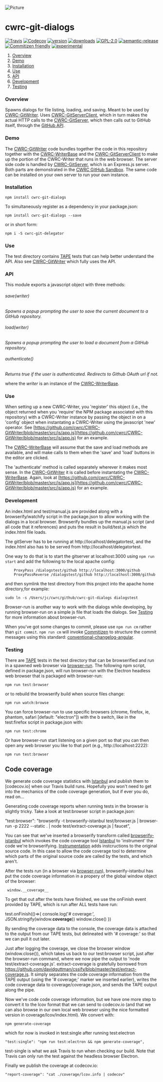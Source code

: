 ![Picture](http://cwrc.ca/logos/CWRC_logos_2016_versions/CWRCLogo-Horz-FullColour.png)

# cwrc-git-dialogs

[![Travis](https://img.shields.io/travis/cwrc/cwrc-git-dialogs.svg)](https://travis-ci.org/cwrc/cwrc-git-dialogs)
[![Codecov](https://img.shields.io/codecov/c/github/cwrc/cwrc-git-dialogs.svg)](https://codecov.io/gh/cwrc/cwrc-git-dialogs)
[![version](https://img.shields.io/npm/v/cwrc-git-dialogs.svg)](http://npm.im/cwrc-git-dialogs)
[![downloads](https://img.shields.io/npm/dm/cwrc-git-dialogs.svg)](http://npm-stat.com/charts.html?package=cwrc-git-dialogs&from=2015-08-01)
[![GPL-2.0](https://img.shields.io/npm/l/cwrc-git-dialogs.svg)](http://opensource.org/licenses/GPL-2.0)
[![semantic-release](https://img.shields.io/badge/%20%20%F0%9F%93%A6%F0%9F%9A%80-semantic--release-e10079.svg)](https://github.com/semantic-release/semantic-release)
[![Commitizen friendly](https://img.shields.io/badge/commitizen-friendly-brightgreen.svg)](http://commitizen.github.io/cz-cli/)
[![experimental](http://badges.github.io/stability-badges/dist/experimental.svg)](http://github.com/badges/stability-badges)

1. [Overview](#overview)
1. [Demo](#demo)
1. [Installation](#installation)
1. [Use](#use)
1. [API](#api)
1. [Development](#development)
1. [Testing](#testing)


### Overview

Spawns dialogs for file listing, loading, and saving.  Meant to be used by [CWRC-GitWriter](https://github.com/cwrc/CWRC-GitWriter).  Uses [CWRC-GitServerClient](https://github.com/cwrc/CWRC-GitServerClient), which in turn makes the actual HTTP calls to the [CWRC-GitServer](https://github.com/cwrc/CWRC-GitServer), which then calls out to GitHub itself, through the [GitHub API](https://developer.github.com/v3/).

### Demo 

The [CWRC-GitWriter](https://github.com/cwrc/CWRC-GitWriter) code bundles together the code in this repository together with the [CWRC-WriterBase](https://github.com/cwrc/CWRC-WriterBase) and the [CWRC-GitServerClient](https://github.com/cwrc/CWRC-GitServerClient) to make up the portion of the CWRC-Writer that runs in the web browser.  The server side code is handled by [CWRC-GitServer](https://github.com/cwrc/CWRC-GitServer), which is an Express.js server.  Both parts are demonstrated in the [CWRC GitHub Sandbox](http://208.75.74.217/editor_github.html). The same code can be installed on your own server to run your own instance.

### Installation

`npm install cwrc-git-dialogs`   

To simultaneously register as a dependency in your package.json:

`npm install cwrc-git-dialogs --save`   

or in short form:

`npm i -S cwrc-git-delegator`

### Use

The test directory contains [TAPE](https://github.com/substack/tape) tests that can help better understand the API. Also see [CWRC-GitWriter](https://github.com/cwrc/CWRC-GitWriter) which fully uses the API.

### API

This module exports a javascript object with three methods:

###### save(writer)
*Spawns a popup prompting the user to save the current document to a GitHub repository.*

###### load(writer)
*Spawns a popup prompting the user to load a document from a GitHub repository.*

###### authenticate()
*Returns true if the user is authenticated.  Redirects to Github OAuth url if not.*

where the *writer* is an instance of the [CWRC-WriterBase](https://github.com/cwrc/CWRC-WriterBase).  

### Use

When setting up a new CWRC-Writer, you 'register' this object (i.e., the object returned when you 'require' the NPM package associated with this repository) with a CWRC-Writer instance by passing the object in on a 'config' object when instantating a CWRC-Writer using the javascript 'new' operator.  See [https://github.com/cwrc/CWRC-GitWriter/blob/master/src/js/app.js](https://github.com/cwrc/CWRC-GitWriter/blob/master/src/js/app.js) for an example.

The [CWRC-WriterBase](https://github.com/cwrc/CWRC-WriterBase) will assume that the save and load methods are available, and will make calls to them when the 'save' and 'load' buttons in the editor are clicked.

The 'authenticate' method is called separately wherever it makes most sense.  In the [CWRC-GitWriter](https://github.com/cwrc/CWRC-GitWriter) it is called before instantating the [CWRC-WriterBase](https://github.com/cwrc/CWRC-WriterBase).  Again, look at [https://github.com/cwrc/CWRC-GitWriter/blob/master/src/js/app.js](https://github.com/cwrc/CWRC-GitWriter/blob/master/src/js/app.js) for an example.

### Development

An index.html and test/manual.js are provided along with a browserify/watchify script in the package.json to allow working with the dialogs in a local browser.  Browserify bundles up the manual.js script (and all code that it references) and puts the result in build/test.js which the index.html file loads.  

The gitServer has to be running at http://localhost/delegatortest, and the index.html
also has to be served from http://localhost/delegatortest.
    
One way to do that is to start the gitserver at localhost:3000 using `npm run start` and 
add the following to the local apache config:

```
    ProxyPass /dialogstest/github http://localhost:3000/github
    ProxyPassReverse /dialogstest/github http://localhost:3000/github
```

and then symlink the test directory from this project into the apache home directory,for example:

`sudo ln -s /Users/jc/cwrc/github/cwrc-git-dialogs dialogstest`

Browser-run is another way to work with the dialogs while developing, by running browser-run on a simple js file that loads the dialogs.  See [Testing](#testing) for more information about browser-run.

When you've got some changes to commit, please use `npm run cm` rather than `git commit`.  `npm run cm` will invoke [Commitizen](https://github.com/commitizen) to structure the commit messages using this standard: [conventional-changelog-angular](https://github.com/conventional-changelog-archived-repos/conventional-changelog-angular/blob/master/index.js).

### Testing

There are [TAPE](https://github.com/substack/tape) tests in the test directory that can be browserified and run in a spawned web browser via [browser-run](https://github.com/juliangruber/browser-run).  The following npm script, defined in package.json, will run browser-run with the Electron headless web browser that is packaged with browser-run:

```
npm run test:browser
```

or to rebuild the browserify build when source files change:

```
npm run watch:browse
```

You can force browser-run to use specific browsers (chrome, firefox, ie, phantom, safari  [default: "electron"]) with the b switch, like in the test:firefox script in package.json with:

```
npm run test:chrome
```

 Or have browser-run start listening on a given port so that you can then open any web browser you like to that port (e.g., http://localhost:2222):

```
npm run test:browser
```
## Code coverage

We generate code coverage statistics with [Istanbul](https://www.npmjs.com/package/istanbul) and publish them to [codecov.io] when our Travis build runs.  Hopefully you won't need to get into the mechanics of the code coverage generation, but if ever you do, read on...

Generating code coverage reports when running tests in the browser is slightly tricky.  Take a look at test:browser script in package.json:

"test:browser": "browserify -t browserify-istanbul test/browser.js | browser-run  -p 2222 --static .  | node test/extract-coverage.js | faucet",

You can see that we've inserted a browserify transform called [browserify-istanbul](https://www.npmjs.com/package/browserify-istanbul) which invokes the code coverage tool [Istanbul](https://www.npmjs.com/package/istanbul) to 'instrument' the code we're browserifying.  [Instrumentation](https://en.wikipedia.org/wiki/Instrumentation_(computer_programming)) adds instcructions to the original source code. In this case to allow the code coverage tool to determine which parts of the original source code are called by the tests, and which aren't.

After the tests run (in a browser via [browser-run](https://github.com/juliangruber/browser-run)), browserify-istanbul has put the code coverage information in a propery of the global window object of the browser:

``` window.__coverage__```

To get that out after the tests have finished, we use the onFinish event provided by TAPE, which is run after ALL tests have run:

test.onFinish(()=>{
        console.log('# coverage:', JSON.stringify(window.__coverage__))
        window.close()
    })

By sending the coverage data to the console, the coverage data is attached to the output from our TAPE tests, but delineated with '# coverage:'  so that we can pull it out later.

Just after logging the coverage, we close the browser window (window.close()), which takes us back to our test:browser script, just after the browser-run command, where we now pipe the output to 'node test/extract-coverage.js'.  extract-coverage is gratefully borrowed from https://github.com/davidguttman/cssify/blob/master/test/extract-coverage.js.  It simply separates the code coverage information from the TAPE output (using the '# coverage;' marker we inserted earlier), writes the code coverage data to coverage/coverage.json, and sends the TAPE output along the pipe.

Now we've code code coverage information, but we have one more step to convert it to the lcov format that we can send to codecov.io (and that we can also browse in our own local web browser using the nice formatted version in coverage/lcov/index.html).  We convert with:

``` 
npm generate-coverage 
```

which for now is invoked in test:single after running test:electron

```
"test:single": "npm run test:electron && npm generate-coverage",
```

test-single is what we ask Travis to run when checking our build.  Note that Travis can only run the test against the headless browser Electron.

Finally we publish the coverage at codecov.io:

```
"report-coverage": "cat ./coverage/lcov.info | codecov"
```



